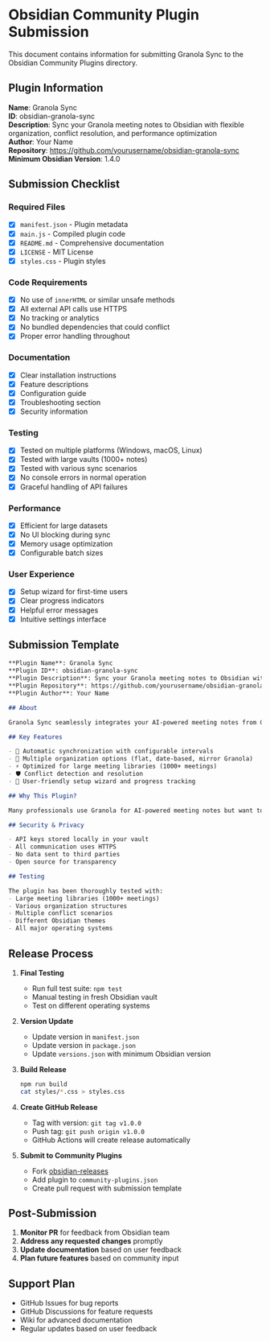 # Obsidian Community Plugin Submission

This document contains information for submitting Granola Sync to the Obsidian Community Plugins directory.

## Plugin Information

**Name**: Granola Sync  
**ID**: obsidian-granola-sync  
**Description**: Sync your Granola meeting notes to Obsidian with flexible organization, conflict resolution, and performance optimization  
**Author**: Your Name  
**Repository**: https://github.com/yourusername/obsidian-granola-sync  
**Minimum Obsidian Version**: 1.4.0  

## Submission Checklist

### Required Files
- [x] `manifest.json` - Plugin metadata
- [x] `main.js` - Compiled plugin code
- [x] `README.md` - Comprehensive documentation
- [x] `LICENSE` - MIT License
- [x] `styles.css` - Plugin styles

### Code Requirements
- [x] No use of `innerHTML` or similar unsafe methods
- [x] All external API calls use HTTPS
- [x] No tracking or analytics
- [x] No bundled dependencies that could conflict
- [x] Proper error handling throughout

### Documentation
- [x] Clear installation instructions
- [x] Feature descriptions
- [x] Configuration guide
- [x] Troubleshooting section
- [x] Security information

### Testing
- [x] Tested on multiple platforms (Windows, macOS, Linux)
- [x] Tested with large vaults (1000+ notes)
- [x] Tested with various sync scenarios
- [x] No console errors in normal operation
- [x] Graceful handling of API failures

### Performance
- [x] Efficient for large datasets
- [x] No UI blocking during sync
- [x] Memory usage optimization
- [x] Configurable batch sizes

### User Experience
- [x] Setup wizard for first-time users
- [x] Clear progress indicators
- [x] Helpful error messages
- [x] Intuitive settings interface

## Submission Template

```markdown
**Plugin Name**: Granola Sync
**Plugin ID**: obsidian-granola-sync
**Plugin Description**: Sync your Granola meeting notes to Obsidian with flexible organization, conflict resolution, and performance optimization
**Plugin Repository**: https://github.com/yourusername/obsidian-granola-sync
**Plugin Author**: Your Name

## About

Granola Sync seamlessly integrates your AI-powered meeting notes from Granola into your Obsidian knowledge base. With automatic synchronization, flexible organization options, and robust conflict resolution, you can keep all your meeting insights organized and accessible.

## Key Features

- 🔄 Automatic synchronization with configurable intervals
- 📁 Multiple organization options (flat, date-based, mirror Granola)
- ⚡ Optimized for large meeting libraries (1000+ meetings)
- 🛡️ Conflict detection and resolution
- 🎨 User-friendly setup wizard and progress tracking

## Why This Plugin?

Many professionals use Granola for AI-powered meeting notes but want to integrate these insights into their Obsidian knowledge management system. This plugin bridges that gap, providing a reliable, performant, and user-friendly solution.

## Security & Privacy

- API keys stored locally in your vault
- All communication uses HTTPS
- No data sent to third parties
- Open source for transparency

## Testing

The plugin has been thoroughly tested with:
- Large meeting libraries (1000+ meetings)
- Various organization structures
- Multiple conflict scenarios
- Different Obsidian themes
- All major operating systems
```

## Release Process

1. **Final Testing**
   - Run full test suite: `npm test`
   - Manual testing in fresh Obsidian vault
   - Test on different operating systems

2. **Version Update**
   - Update version in `manifest.json`
   - Update version in `package.json`
   - Update `versions.json` with minimum Obsidian version

3. **Build Release**
   ```bash
   npm run build
   cat styles/*.css > styles.css
   ```

4. **Create GitHub Release**
   - Tag with version: `git tag v1.0.0`
   - Push tag: `git push origin v1.0.0`
   - GitHub Actions will create release automatically

5. **Submit to Community Plugins**
   - Fork [obsidian-releases](https://github.com/obsidianmd/obsidian-releases)
   - Add plugin to `community-plugins.json`
   - Create pull request with submission template

## Post-Submission

1. **Monitor PR** for feedback from Obsidian team
2. **Address any requested changes** promptly
3. **Update documentation** based on user feedback
4. **Plan future features** based on community input

## Support Plan

- GitHub Issues for bug reports
- GitHub Discussions for feature requests
- Wiki for advanced documentation
- Regular updates based on user feedback